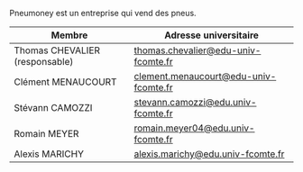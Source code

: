 Pneumoney est un entreprise qui vend des pneus.



| Membre             | Adresse universitaire |
|--------------------|-----------------------|
| Thomas CHEVALIER (responsable) | <thomas.chevalier@edu-univ-fcomte.fr> |
| Clément MENAUCOURT | <clement.menaucourt@edu-univ-fcomte.fr> |
| Stévann CAMOZZI | <stevann.camozzi@edu.univ-fcomte.fr> |
| Romain MEYER | <romain.meyer04@edu.univ-fcomte.fr> |
| Alexis MARICHY | <alexis.marichy@edu.univ-fcomte.fr> |

